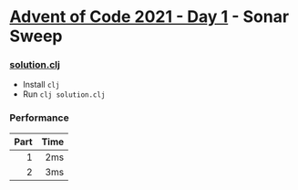 # [Advent of Code 2021 - Day 1](https://adventofcode.com/2021/day/1) - Sonar Sweep

### [solution.clj](./solution.clj)
- Install `clj`
- Run `clj solution.clj`

### Performance

| Part | Time |
| ---: | ---: |
|    1 |  2ms |
|    2 |  3ms |
